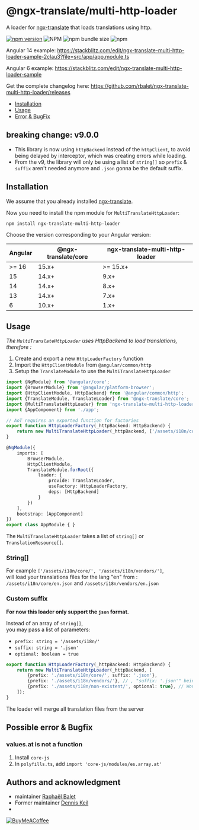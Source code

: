 # @ngx-translate/multi-http-loader

A loader for [ngx-translate](https://github.com/ngx-translate/core) that loads translations using http.

[![npm version](https://img.shields.io/npm/v/ngx-translate-multi-http-loader.svg)](https://www.npmjs.com/package/ngx-translate-multi-http-loader) ![NPM](https://img.shields.io/npm/l/ngx-translate-multi-http-loader) ![npm bundle size](https://img.shields.io/bundlephobia/min/ngx-translate-multi-http-loader)
![npm](https://img.shields.io/npm/dm/ngx-translate-multi-http-loader)

Angular 14 example: https://stackblitz.com/edit/ngx-translate-multi-http-loader-sample-2clau3?file=src/app/app.module.ts

Angular 6 example: https://stackblitz.com/edit/ngx-translate-multi-http-loader-sample

Get the complete changelog here: https://github.com/rbalet/ngx-translate-multi-http-loader/releases

* [Installation](#installation)
* [Usage](#usage)
* [Error & BugFix](#possible-error--bugfix)

## breaking change: v9.0.0
* This library is now using `httpBackend` instead of the `httpClient`, to avoid being delayed by interceptor, which was creating errors while loading.
* From the v9, the library will only be using a list of `string[]` so `prefix` & `suffix` aren't needed anymore and `.json` gonna be the default suffix.

## Installation

We assume that you already installed [ngx-translate](https://github.com/ngx-translate/core).

Now you need to install the npm module for `MultiTranslateHttpLoader`:

```sh
npm install ngx-translate-multi-http-loader
```

Choose the version corresponding to your Angular version:

 | Angular | @ngx-translate/core | ngx-translate-multi-http-loader |
 | ------- | ------------------- | ------------------------------- |
 | >= 16   | 15.x+               | >= 15.x+                        |
 | 15      | 14.x+               | 9.x+                            |
 | 14      | 14.x+               | 8.x+                            |
 | 13      | 14.x+               | 7.x+                            |
 | 6       | 10.x+               | 1.x+                            |

## Usage
_The `MultiTranslateHttpLoader` uses HttpBackend to load translations, therefore :_
1. Create and export a new `HttpLoaderFactory` function
2. Import the `HttpClientModule` from `@angular/common/http` 
3. Setup the `TranslateModule` to use the `MultiTranslateHttpLoader`

```typescript
import {NgModule} from '@angular/core';
import {BrowserModule} from '@angular/platform-browser';
import {HttpClientModule, HttpBackend} from '@angular/common/http';
import {TranslateModule, TranslateLoader} from '@ngx-translate/core';
import {MultiTranslateHttpLoader} from 'ngx-translate-multi-http-loader';
import {AppComponent} from './app';

// AoT requires an exported function for factories
export function HttpLoaderFactory(_httpBackend: HttpBackend) {
    return new MultiTranslateHttpLoader(_httpBackend, ['/assets/i18n/core/', '/assets/i18n/vendors/']); // /i18n/core/ on angular >= v18 with the new public logic
}

@NgModule({
    imports: [
        BrowserModule,
        HttpClientModule,
        TranslateModule.forRoot({
            loader: {
                provide: TranslateLoader,
                useFactory: HttpLoaderFactory,
                deps: [HttpBackend]
            }
        })
    ],
    bootstrap: [AppComponent]
})
export class AppModule { }
```

The `MultiTranslateHttpLoader` takes a list of `string[]` or `TranslationResource[]`. 

### String[]
For example `['/assets/i18n/core/', '/assets/i18n/vendors/']`,   
will load your translations files for the lang "en" from : `/assets/i18n/core/en.json` and `/assets/i18n/vendors/en.json`

### Custom suffix
**For now this loader only support the `json` format.**

Instead of an array of `string[]`,  
you may pass a list of parameters:
- `prefix: string = '/assets/i18n/'`
- `suffix: string = '.json'`
- `optional: boolean = true`

```typescript
export function HttpLoaderFactory(_httpBackend: HttpBackend) {
    return new MultiTranslateHttpLoader(_httpBackend, [
        {prefix: './assets/i18n/core/', suffix: '.json'},
        {prefix: './assets/i18n/vendors/'}, // , "suffix: '.json'" being the default value
        {prefix: './assets/i18n/non-existent/', optional: true}, // Wont create any log
    ]);
}
```

The loader will merge all translation files from the server


## Possible error & Bugfix

### values.at is not a function
1. Install `core-js`
2. In `polyfills.ts`, add `import 'core-js/modules/es.array.at'`


## Authors and acknowledgment
* maintainer [Raphaël Balet](https://github.com/rbalet) 
* Former maintainer [Dennis Keil](https://github.com/denniske) 
* 
[![BuyMeACoffee](https://www.buymeacoffee.com/assets/img/custom_images/purple_img.png)](https://www.buymeacoffee.com/widness)
